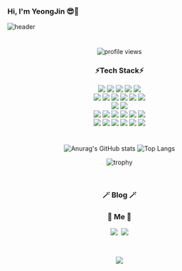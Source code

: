 ### Hi, I'm YeongJin 😎💜
![header](https://capsule-render.vercel.app/api?type=soft&color=auto&height=150&section=header&text=YeongJinKim&fontSize=70&animation=twinkling)

#

<!--
Here are some ideas to get you started:
- 🔭 I’m currently working on ...
- 🌱 I’m currently learning ...
- 👯 I’m looking to collaborate on ...
- 🤔 I’m looking for help with ...
- 💬 Ask me about ...
- 📫 How to reach me: ...
- 😄 Pronouns: ...
- ⚡ Fun fact: ...
-->

<div align="center">

![profile views](https://komarev.com/ghpvc/?username=MDandersonn&color=blue)  
### ⚡Tech Stack⚡
<img src="https://img.shields.io/badge/HTML-E34F26?style=for-the-badge&logo=html5&logoColor=ffffff"/>
<img src="https://img.shields.io/badge/CSS-1572B6?style=for-the-badge&logo=css3&logoColor=white"/>
<img src="https://img.shields.io/badge/JavScript-f7df1e?style=for-the-badge&logo=JavaScript&logoColor=white"/>
<!-- <img src="https://img.shields.io/badge/TypeScript-3178C6?style=for-the-badge&logo=TypeScript&logoColor=ffffff"/> -->
 <img src="https://img.shields.io/badge/Vue.js-4FC08D?style=for-the-badge&logo=Vue.js&logoColor=ffffff"/>
<!--  <img src="https://img.shields.io/badge/React-61dafb?style=for-the-badge&logo=React&logoColor=ffffff"/> -->
 <img src="https://img.shields.io/badge/Visual Studio Code-007ACC?style=for-the-badge&logo=Visual Studio Code&logoColor=ffffff"/>
 <br>
  
<img src="https://img.shields.io/badge/Java-a80022?style=for-the-badge&logo=Java&logoColor=ffffff"/>

<img src="https://img.shields.io/badge/Spring-6DB33F?style=for-the-badge&logo=Spring&logoColor=ffffff"/>
<img src="https://img.shields.io/badge/Spring Boot-f4d159?style=for-the-badge&logo=Spring Boot&logoColor=181717"/>
<img src="https://img.shields.io/badge/JPA-9916ec?style=for-the-badge&logo=JPA&logoColor=ffffff"/>
 <img src="https://img.shields.io/badge/IntelliJ IDEA-000000?style=for-the-badge&logo=IntelliJ IDEA&logoColor=ffffff"/>
<img src="https://img.shields.io/badge/Eclipse IDE-2c2255?style=for-the-badge&logo=Eclipse IDE&logoColor=ffffff"/>
 <br>
 
<img src="https://img.shields.io/badge/MySQL-4479A1?style=for-the-badge&logo=MySQL&logoColor=ffffff"/>
<img src="https://img.shields.io/badge/Oracle-f80000?style=for-the-badge&logo=Oracle&logoColor=ffffff"/>

<br/> 
 <img src="https://img.shields.io/badge/Linux-fcc624?style=for-the-badge&logo=Linux&logoColor=white"/>
 <img src="https://img.shields.io/badge/Python-3776AB?style=for-the-badge&logo=Python&logoColor=ffffff"/>
 <img src="https://img.shields.io/badge/R-276DC3?style=for-the-badge&logo=R&logoColor=ffffff"/>
 <img src="https://img.shields.io/badge/RStudio-75AADB?style=for-the-badge&logo=RStudio&logoColor=ffffff"/>
<img src="https://img.shields.io/badge/PyCharm-000000?style=for-the-badge&logo=PyCharm IDEA&logoColor=ffffff"/> 
<img src="https://img.shields.io/badge/Jupyter Notebook-F37626?style=for-the-badge&logo=Jupyter&logoColor=ffffff"/>

 <br>


<!--  <img src="https://img.shields.io/badge/Docker-2496ed?style=for-the-badge&logo=Docker&logoColor=ffffff"/> -->
<!--  <img src="https://img.shields.io/badge/Amazon AWS-ff4f8b?style=for-the-badge&logo=Amazon AWS&logoColor=ffffff"/> -->
 <img src="https://img.shields.io/badge/GitHub-a3a3a3?style=for-the-badge&logo=GitHub&logoColor=181717"/>
<img src="https://img.shields.io/badge/GitHubDesktop-662a81?style=for-the-badge&logo=GitHub&logoColor=ffffff"/>
 <img src="https://img.shields.io/badge/GitLab-662a81?style=for-the-badge&logo=GitLab&logoColor=ffffff"/>
 <img src="https://img.shields.io/badge/Sourcetree-662a81?style=for-the-badge&logo=Sourcetree&logoColor=ffffff"/>
<img src="https://img.shields.io/badge/Notion-000000?style=for-the-badge&logo=Notion&logoColor=ffffff"/>
<img src="https://img.shields.io/badge/Slack-4A154B?style=for-the-badge&logo=Slack&logoColor=ffffff"/>
 

#
 

![Anurag's GitHub stats](https://github-readme-stats.vercel.app/api?username=MDandersonn&theme=buefy&show_icons=true) ![Top Langs](https://github-readme-stats.vercel.app/api/top-langs/?username=MDandersonn&layout=compact&theme=vue)


![trophy](https://github-profile-trophy.vercel.app/?username=MDandersonn&theme=dracula&column=6)

 
 
 <br>

<h3 align="center">🪄 Blog 🪄</h3>

<div align="center" style="text-align:center">
  
<!--   [![Velog's GitHub stats](https://velog-readme-stats.vercel.app/api?name=)](https://velog.io/@)
  [![Velog's GitHub stats](https://velog-readme-stats.vercel.app/api?name=)](https://velog.io/@) -->
</div>
 
 <h3 align="center"> 🧸 Me 🧸 </h3>
<p align="center">
  <a href="#"><img src="https://img.shields.io/badge/Tech%20Blog-11B48A?style=flat-square&logo=Vimeo&logoColor=white&link=#"/></a>&nbsp
  <a href="#"><img src="https://img.shields.io/badge/Gmail-d14836?style=flat-square&logo=Gmail&logoColor=white&link=#"/></a>
</p>
<br>

<p align="center">
  <a href="https://hits.seeyoufarm.com"><img src="https://hits.seeyoufarm.com/api/count/incr/badge.svg?url=https%3A%2F%2Fgithub.com%2FMDandersonn&count_bg=%23ED6DA3&title_bg=%2386757E&icon=github.svg&icon_color=%23E1DEDE&title=hits&edge_flat=false"/></a>
</p>
  
<br>
</div>
